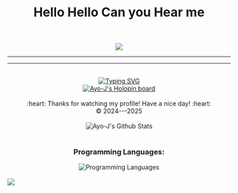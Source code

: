 <div align="center">
<h1>Hello Hello Can you Hear me  </h1>

</div>

<br>

<div align="center">



</div>


<br>

<div align="center">
  <img src="https://quotes-github-readme.vercel.app/api?type=horizontal&theme=dark" />
</div>

<hr/>


<hr/>


<br>

<div align="center">
  <a href="https://git.io/typing-svg">
    <img src="https://readme-typing-svg.demolab.com?font=Fira+Code&pause=1000&center=true&vCenter=true&random=false&width=435&lines=Thanks+For+Visiting+%E2%9C%8C;Shoot+a+message+on+Linkedin+%3A);I+am+always+down+to+collab" alt="Typing SVG" />
  </a>
</div>

<div align="center">
  <a href="https://holopin.io/@januayodya">
    <img src="https://holopin.me/januayodya" alt="Ayo-J's Holopin board">
  </a>
</div>

<br>

<div align="center">
  :heart: Thanks for watching my profile! Have a nice day! :heart: <br/>
  &copy; 2024---2025
</div>

<br>

<div align="center">
  <img align="center" src="https://github-readme-stats.vercel.app/api?username=Ayo-J&include_all_commits=true&count_private=true&show_icons=true&line_height=20&title_color=7A7ADB&icon_color=2234AE&text_color=D3D3D3&bg_color=0,000000,130F40" alt="Ayo-J's Github Stats">
</div>

<br>

<div align="center">
  <h3 align="center">Programming Languages:</h3>
  <img src="https://skillicons.dev/icons?i=js,html,css,python,java,react,nodejs,mongodb" alt="Programming Languages"/>
</div>

<br>

<img src="https://user-images.githubusercontent.com/73097560/115834477-dbab4500-a447-11eb-908a-139a6edaec5c.gif">
